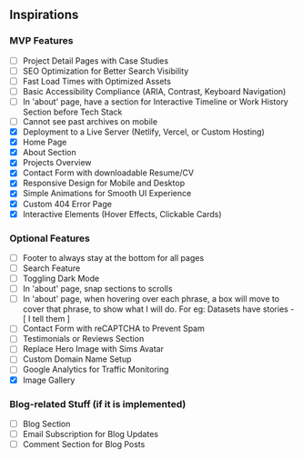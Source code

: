 ## Inspirations

### MVP Features

- [ ] Project Detail Pages with Case Studies
- [ ] SEO Optimization for Better Search Visibility
- [ ] Fast Load Times with Optimized Assets
- [ ] Basic Accessibility Compliance (ARIA, Contrast, Keyboard Navigation)
- [ ] In 'about' page, have a section for Interactive Timeline or Work History Section before Tech Stack
- [ ] Cannot see past archives on mobile
- [x] Deployment to a Live Server (Netlify, Vercel, or Custom Hosting)
- [x] Home Page
- [x] About Section
- [x] Projects Overview
- [x] Contact Form with downloadable Resume/CV
- [x] Responsive Design for Mobile and Desktop
- [x] Simple Animations for Smooth UI Experience
- [x] Custom 404 Error Page
- [x] Interactive Elements (Hover Effects, Clickable Cards)

### Optional Features

- [ ] Footer to always stay at the bottom for all pages
- [ ] Search Feature
- [ ] Toggling Dark Mode
- [ ] In 'about' page, snap sections to scrolls
- [ ] In 'about' page, when hovering over each phrase, a box will move to cover that phrase, to show what I will do.
      For eg: Datasets have stories - [ I tell them ]
- [ ] Contact Form with reCAPTCHA to Prevent Spam
- [ ] Testimonials or Reviews Section
- [ ] Replace Hero Image with Sims Avatar
- [ ] Custom Domain Name Setup
- [ ] Google Analytics for Traffic Monitoring
- [x] Image Gallery

### Blog-related Stuff (if it is implemented)

- [ ] Blog Section
- [ ] Email Subscription for Blog Updates
- [ ] Comment Section for Blog Posts
